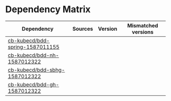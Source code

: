 # Dependency Matrix

Dependency | Sources | Version | Mismatched versions
---------- | ------- | ------- | -------------------
[cb-kubecd/bdd-spring-1587011155](https://github.com/cb-kubecd/bdd-spring-1587011155.git) |  | []() | 
[cb-kubecd/bdd-nh-1587012322](https://github.com/cb-kubecd/bdd-nh-1587012322.git) |  | []() | 
[cb-kubecd/bdd-sbhg-1587012322](https://github.com/cb-kubecd/bdd-sbhg-1587012322.git) |  | []() | 
[cb-kubecd/bdd-gh-1587012322](https://github.com/cb-kubecd/bdd-gh-1587012322.git) |  | []() | 
